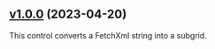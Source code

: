 ## [v1.0.0](https://github.com/BeverCRM/PCF-FetchToSubgrid/releases/tag/v1.0.0) (2023-04-20)

This control converts a FetchXml string into a subgrid.
